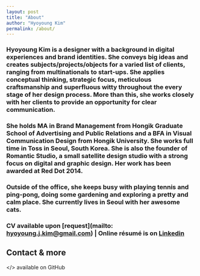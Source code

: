 ```yaml
---
layout: post
title: "About"
author: "Hyoyoung Kim"
permalink: /about/
---
```


### Hyoyoung Kim is a designer with a background in digital experiences and brand identities. She conveys big ideas and creates subjects/projects/objects for a varied list of clients, ranging from multinationals to start-ups. She applies conceptual thinking, strategic focus, meticulous craftsmanship and superfluous witty throughout the every stage of her design process. More than this, she works closely with her clients to provide an opportunity for clear communication.

### She holds MA in Brand Management from Hongik Graduate School of Advertising and Public Relations and a BFA in Visual Communication Design from Hongik University. She works full time in Toss in Seoul, South Korea. She is also the founder of Romantic Studio, a small satellite design studio with a strong focus on digital and graphic design. Her work has been awarded at Red Dot 2014.

### Outside of the office, she keeps busy with playing tennis and ping-pong, doing some gardening and exploring a pretty and calm place. She currently lives in Seoul with her awesome cats.

### CV available upon [request](mailto: hyoyoung.j.kim@gmail.com)  |   Online résumé is on [Linkedin](https://www.linkedin.com/in/hyoyoungkim/)

## Contact & more

</> available on GitHub
